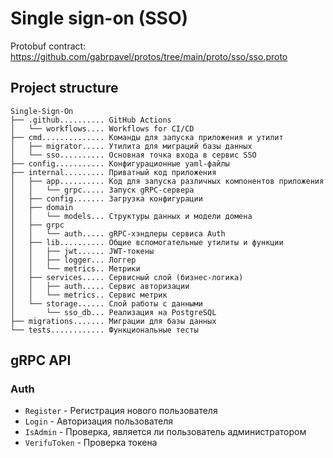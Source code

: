 # Single sign-on (SSO)

Protobuf contract: https://github.com/gabrpavel/protos/tree/main/proto/sso/sso.proto

## Project structure
```
Single-Sign-On
├── .github.......... GitHub Actions
│   └── workflows.... Workflows for CI/CD
├── cmd.............. Команды для запуска приложения и утилит
│   ├── migrator..... Утилита для миграций базы данных
│   └── sso.......... Основная точка входа в сервис SSO
├── config........... Конфигурационные yaml-файлы
├── internal......... Приватный код приложения
│   ├── app.......... Код для запуска различных компонентов приложения
│   │   └── grpc..... Запуск gRPC-сервера
│   ├── config....... Загрузка конфигурации
│   ├── domain         
│   │   └── models... Структуры данных и модели домена
│   ├── grpc
│   │   └── auth..... gRPC-хэндлеры сервиса Auth
│   ├── lib.......... Общие вспомогательные утилиты и функции
│   │   ├── jwt...... JWT-токены
│   │   ├── logger... Логгер 
│   │   └── metrics.. Метрики 
│   ├── services..... Сервисный слой (бизнес-логика)
│   │   ├── auth..... Сервис авторизации
│   │   └── metrics.. Сервис метрик
│   └── storage...... Слой работы с данными
│       └── sso_db... Реализация на PostgreSQL
├── migrations....... Миграции для базы данных
└── tests............ Функциональные тесты
```

## gRPC API
### Auth
- `Register` - Регистрация нового пользователя
- `Login` - Авторизация пользователя
- `IsAdmin` - Проверка, является ли пользователь администратором
- `VerifuToken` - Проверка токена